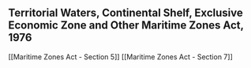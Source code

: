 ## Territorial Waters, Continental Shelf, Exclusive Economic Zone and Other Maritime Zones Act, 1976

[[Maritime Zones Act - Section 5]]
[[Maritime Zones Act - Section 7]]